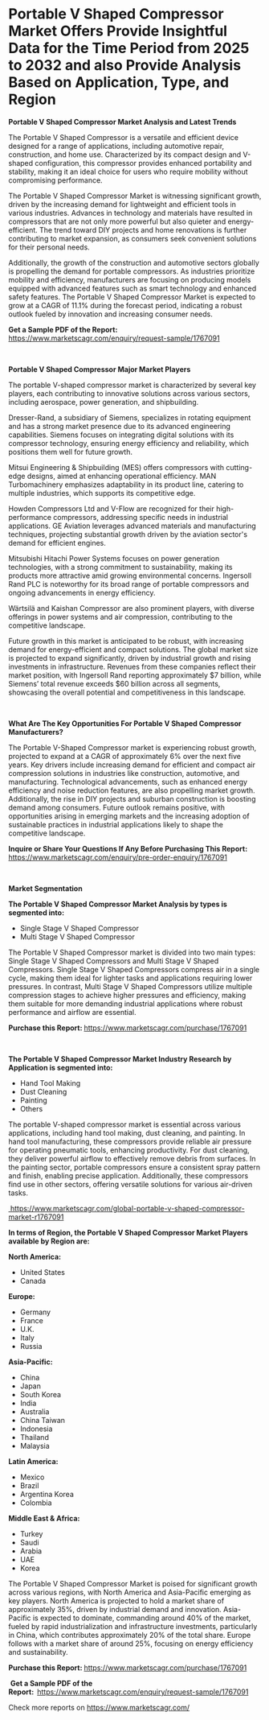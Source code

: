 <p><h1>Portable V Shaped Compressor Market Offers Provide Insightful Data for the Time Period from 2025 to 2032 and also Provide Analysis Based on Application, Type, and Region</h1></p><p><strong>Portable V Shaped Compressor Market Analysis and Latest Trends</strong></p>
<p><p>The Portable V Shaped Compressor is a versatile and efficient device designed for a range of applications, including automotive repair, construction, and home use. Characterized by its compact design and V-shaped configuration, this compressor provides enhanced portability and stability, making it an ideal choice for users who require mobility without compromising performance.</p><p>The Portable V Shaped Compressor Market is witnessing significant growth, driven by the increasing demand for lightweight and efficient tools in various industries. Advances in technology and materials have resulted in compressors that are not only more powerful but also quieter and energy-efficient. The trend toward DIY projects and home renovations is further contributing to market expansion, as consumers seek convenient solutions for their personal needs.</p><p>Additionally, the growth of the construction and automotive sectors globally is propelling the demand for portable compressors. As industries prioritize mobility and efficiency, manufacturers are focusing on producing models equipped with advanced features such as smart technology and enhanced safety features. The Portable V Shaped Compressor Market is expected to grow at a CAGR of 11.1% during the forecast period, indicating a robust outlook fueled by innovation and increasing consumer needs.</p></p>
<p><strong>Get a Sample PDF of the Report:&nbsp;</strong> <a href="https://www.marketscagr.com/enquiry/request-sample/1767091?utm_campaign=3580&utm_medium=2&utm_source=Github&utm_content=ia&utm_term=11042025&utm_id=portable-v-shaped-compressor">https://www.marketscagr.com/enquiry/request-sample/1767091</a></p>
<p>&nbsp;</p>
<p><strong>Portable V Shaped Compressor Major Market Players</strong></p>
<p><p>The portable V-shaped compressor market is characterized by several key players, each contributing to innovative solutions across various sectors, including aerospace, power generation, and shipbuilding. </p><p>Dresser-Rand, a subsidiary of Siemens, specializes in rotating equipment and has a strong market presence due to its advanced engineering capabilities. Siemens focuses on integrating digital solutions with its compressor technology, ensuring energy efficiency and reliability, which positions them well for future growth.</p><p>Mitsui Engineering & Shipbuilding (MES) offers compressors with cutting-edge designs, aimed at enhancing operational efficiency. MAN Turbomachinery emphasizes adaptability in its product line, catering to multiple industries, which supports its competitive edge.</p><p>Howden Compressors Ltd and V-Flow are recognized for their high-performance compressors, addressing specific needs in industrial applications. GE Aviation leverages advanced materials and manufacturing techniques, projecting substantial growth driven by the aviation sector's demand for efficient engines.</p><p>Mitsubishi Hitachi Power Systems focuses on power generation technologies, with a strong commitment to sustainability, making its products more attractive amid growing environmental concerns. Ingersoll Rand PLC is noteworthy for its broad range of portable compressors and ongoing advancements in energy efficiency.</p><p>Wärtsilä and Kaishan Compressor are also prominent players, with diverse offerings in power systems and air compression, contributing to the competitive landscape. </p><p>Future growth in this market is anticipated to be robust, with increasing demand for energy-efficient and compact solutions. The global market size is projected to expand significantly, driven by industrial growth and rising investments in infrastructure. Revenues from these companies reflect their market position, with Ingersoll Rand reporting approximately $7 billion, while Siemens’ total revenue exceeds $60 billion across all segments, showcasing the overall potential and competitiveness in this landscape.</p></p>
<p>&nbsp;</p>
<p><strong>What Are The Key Opportunities For Portable V Shaped Compressor Manufacturers?</strong></p>
<p><p>The Portable V-Shaped Compressor market is experiencing robust growth, projected to expand at a CAGR of approximately 6% over the next five years. Key drivers include increasing demand for efficient and compact air compression solutions in industries like construction, automotive, and manufacturing. Technological advancements, such as enhanced energy efficiency and noise reduction features, are also propelling market growth. Additionally, the rise in DIY projects and suburban construction is boosting demand among consumers. Future outlook remains positive, with opportunities arising in emerging markets and the increasing adoption of sustainable practices in industrial applications likely to shape the competitive landscape.</p></p>
<p><strong>Inquire or Share Your Questions If Any Before Purchasing This Report:</strong> <a href="https://www.marketscagr.com/enquiry/pre-order-enquiry/1767091?utm_campaign=3580&utm_medium=2&utm_source=Github&utm_content=ia&utm_term=11042025&utm_id=portable-v-shaped-compressor">https://www.marketscagr.com/enquiry/pre-order-enquiry/1767091</a></p>
<p>&nbsp;</p>
<p><strong>Market Segmentation</strong></p>
<p><strong>The Portable V Shaped Compressor Market Analysis by types is segmented into:</strong></p>
<p><ul><li>Single Stage V Shaped Compressor</li><li>Multi Stage V Shaped Compressor</li></ul></p>
<p><p>The Portable V Shaped Compressor market is divided into two main types: Single Stage V Shaped Compressors and Multi Stage V Shaped Compressors. Single Stage V Shaped Compressors compress air in a single cycle, making them ideal for lighter tasks and applications requiring lower pressures. In contrast, Multi Stage V Shaped Compressors utilize multiple compression stages to achieve higher pressures and efficiency, making them suitable for more demanding industrial applications where robust performance and airflow are essential.</p></p>
<p><strong>Purchase this Report:&nbsp;</strong><a href="https://www.marketscagr.com/purchase/1767091?utm_campaign=3580&utm_medium=2&utm_source=Github&utm_content=ia&utm_term=11042025&utm_id=portable-v-shaped-compressor">https://www.marketscagr.com/purchase/1767091</a></p>
<p>&nbsp;</p>
<p><strong>The Portable V Shaped Compressor Market Industry Research by Application is segmented into:</strong></p>
<p><ul><li>Hand Tool Making</li><li>Dust Cleaning</li><li>Painting</li><li>Others</li></ul></p>
<p><p>The portable V-shaped compressor market is essential across various applications, including hand tool making, dust cleaning, and painting. In hand tool manufacturing, these compressors provide reliable air pressure for operating pneumatic tools, enhancing productivity. For dust cleaning, they deliver powerful airflow to effectively remove debris from surfaces. In the painting sector, portable compressors ensure a consistent spray pattern and finish, enabling precise application. Additionally, these compressors find use in other sectors, offering versatile solutions for various air-driven tasks.</p></p>
<p><a href="https://www.marketscagr.com/global-portable-v-shaped-compressor-market-r1767091?utm_campaign=3580&utm_medium=2&utm_source=Github&utm_content=ia&utm_term=11042025&utm_id=portable-v-shaped-compressor">&nbsp;https://www.marketscagr.com/global-portable-v-shaped-compressor-market-r1767091</a></p>
<p><strong>In terms of Region, the Portable V Shaped Compressor Market Players available by Region are:</strong></p>
<p>
    <p> <strong> North America: </strong>
        <ul>
            <li>United States</li>
            <li>Canada</li>
        </ul>
        </p> 
    <p> <strong> Europe: </strong>
        <ul>
            <li>Germany</li>
            <li>France</li>
            <li>U.K.</li>
            <li>Italy</li>
            <li>Russia</li>
        </ul>
        </p> 
    <p> <strong> Asia-Pacific: </strong>
        <ul>
            <li>China</li>
            <li>Japan</li>
            <li>South Korea</li>
            <li>India</li>
            <li>Australia</li>
            <li>China Taiwan</li>
            <li>Indonesia</li>
            <li>Thailand</li>
            <li>Malaysia</li>
        </ul>
        </p> 
    <p> <strong> Latin America: </strong>
        <ul>
            <li>Mexico</li>
            <li>Brazil</li>
            <li>Argentina Korea</li>
            <li>Colombia</li>
        </ul>
        </p> 
    <p> <strong> Middle East & Africa: </strong>
        <ul>
            <li>Turkey</li>
            <li>Saudi</li>
            <li>Arabia</li>
            <li>UAE</li>
            <li>Korea</li>
        </ul>
    </p>
    </p>
<p><p>The Portable V Shaped Compressor Market is poised for significant growth across various regions, with North America and Asia-Pacific emerging as key players. North America is projected to hold a market share of approximately 35%, driven by industrial demand and innovation. Asia-Pacific is expected to dominate, commanding around 40% of the market, fueled by rapid industrialization and infrastructure investments, particularly in China, which contributes approximately 20% of the total share. Europe follows with a market share of around 25%, focusing on energy efficiency and sustainability.</p></p>
<p><strong>Purchase this Report: </strong><a href="https://www.marketscagr.com/purchase/1767091?utm_campaign=3580&utm_medium=2&utm_source=Github&utm_content=ia&utm_term=11042025&utm_id=portable-v-shaped-compressor">https://www.marketscagr.com/purchase/1767091</a></p>
<p>&nbsp;<strong>Get a Sample PDF of the Report:&nbsp;&nbsp;</strong><a href="https://www.marketscagr.com/enquiry/request-sample/1767091?utm_campaign=3580&utm_medium=2&utm_source=Github&utm_content=ia&utm_term=11042025&utm_id=portable-v-shaped-compressor">https://www.marketscagr.com/enquiry/request-sample/1767091</a></p>
<p><strong></strong></p>
<p>Check more reports on <a href="https://www.marketscagr.com/?utm_campaign=3580&utm_medium=2&utm_source=Github&utm_content=ia&utm_term=11042025&utm_id=portable-v-shaped-compressor">https://www.marketscagr.com/</a></p>